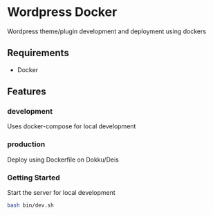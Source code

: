# Wordpress Docker
Wordpress theme/plugin development and deployment using dockers

## Requirements

* Docker

## Features

### development
Uses docker-compose for local development

### production
Deploy using Dockerfile on Dokku/Deis

### Getting Started

Start the server for local development
```bash
bash bin/dev.sh
```

